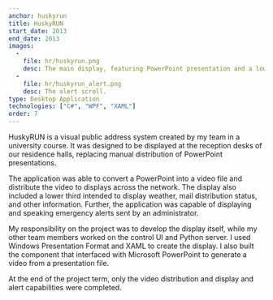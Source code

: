 ```yaml
---
anchor: huskyrun
title: HuskyRUN
start_date: 2013
end_date: 2013
images:
  -
    file: hr/huskyrun.png
    desc: The main display, featuring PowerPoint presentation and a lower-third.
  -
    file: hr/huskyrun_alert.png
    desc: The alert scroll.
type: Desktop Application
technologies: ["C#", "WPF", "XAML"]
order: 7
---
```

HuskyRUN is a visual public address system created by my team in a university
course. It was designed to be displayed at the reception desks of our residence
halls, replacing manual distribution of PowerPoint presentations.

The application was able to convert a PowerPoint into a video file and
distribute the video to displays across the network. The display also included
a lower third intended to display weather, mail distribution status, and other
information. Further, the application was capable of displaying and speaking
emergency alerts sent by an administrator.

My responsibility on the project was to develop the display itself, while my
other team members worked on the control UI and Python server. I used Windows
Presentation Format and XAML to create the display. I also built the component
that interfaced with Microsoft PowerPoint to generate a video from a
presentation file.

At the end of the project term, only the video distribution and display and
alert capabilities were completed.
